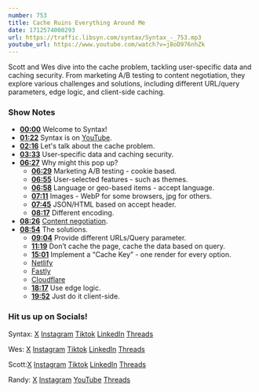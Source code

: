 ```yaml
---
number: 753
title: Cache Ruins Everything Around Me
date: 1712574000293
url: https://traffic.libsyn.com/syntax/Syntax_-_753.mp3
youtube_url: https://www.youtube.com/watch?v=j8oD976nhZk
---
```


Scott and Wes dive into the cache problem, tackling user-specific data and caching security. From marketing A/B testing to content negotiation, they explore various challenges and solutions, including different URL/query parameters, edge logic, and client-side caching.

### Show Notes

* **[00:00](#t=00:00)** Welcome to Syntax!
* **[01:22](#t=01:22)** Syntax is on [YouTube](www.youtube.com/@syntaxfm).
* **[02:16](#t=02:16)** Let's talk about the cache problem.
* **[03:33](#t=03:33)** User-specific data and caching security.
* **[06:27](#t=06:27)** Why might this pop up?
    * **[06:29](#t=06:29)** Marketing A/B testing - cookie based.
    * **[06:55](#t=06:55)** User-selected features - such as themes.
    * **[06:58](#t=06:58)** Language or geo-based items - accept language.
    * **[07:11](#t=07:11)** Images - WebP for some browsers, jpg for others.
    * **[07:45](#t=07:45)** JSON/HTML based on accept header.
    * **[08:17](#t=08:17)** Different encoding.
* **[08:26](#t=08:26)** [Content negotiation](https://developer.mozilla.org/en-US/docs/Web/HTTP/Content_negotiation).
* **[08:54](#t=08:54)** The solutions.
    * **[09:04](#t=09:04)** Provide different URLs/Query parameter.
    * **[11:19](#t=11:19)** Don’t cache the page, cache the data based on query.
    * **[15:01](#t=15:01)** Implement a “Cache Key” - one render for every option.
    * [Netlify](https://www.netlify.com/blog/netlify-cache-key-variations/)
    * [Fastly](https://www.fastly.com/blog/getting-most-out-vary-fastly)
    * [Cloudflare](https://developers.cloudflare.com/cache/how-to/cache-keys/)
    * **[18:17](#t=18:17)** Use edge logic.
    * **[19:52](#t=19:52)** Just do it client-side.

### Hit us up on Socials!

Syntax: [X](https://twitter.com/syntaxfm) [Instagram](https://www.instagram.com/syntax_fm/) [Tiktok](https://www.tiktok.com/@syntaxfm) [LinkedIn](https://www.linkedin.com/company/96077407/admin/feed/posts/) [Threads](https://www.threads.net/@syntax_fm)

Wes: [X](https://twitter.com/wesbos) [Instagram](https://www.instagram.com/wesbos/) [Tiktok](https://www.tiktok.com/@wesbos) [LinkedIn](https://www.linkedin.com/in/wesbos/) [Threads](https://www.threads.net/@wesbos)

Scott:[X](https://twitter.com/stolinski) [Instagram](https://www.instagram.com/stolinski/) [Tiktok](https://www.tiktok.com/@stolinski) [LinkedIn](https://www.linkedin.com/in/stolinski/) [Threads](https://www.threads.net/@stolinski)

Randy: [X](https://twitter.com/randyrektor) [Instagram](https://www.instagram.com/randyrektor/) [YouTube](https://www.youtube.com/@randyrektor) [Threads](https://www.threads.net/@randyrektor)
